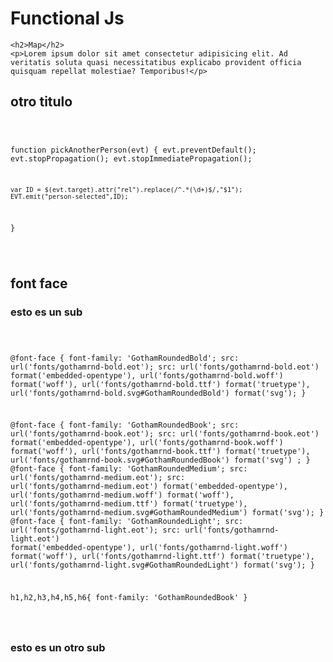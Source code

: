 <h1>Functional Js</h1>

<div class="block">

	<h2>Map</h2>
	<p>Lorem ipsum dolor sit amet consectetur adipisicing elit. Ad veritatis soluta quasi necessitatibus explicabo provident officia quisquam repellat molestiae? Temporibus!</p>

</div>

<h2>otro titulo</h2>
<!-- ------------------------------------------------------------------- -->                   
<pre><code class="javascript">

function pickAnotherPerson(evt) {
	evt.preventDefault();
	evt.stopPropagation();
	evt.stopImmediatePropagation();

	var ID = $(evt.target).attr("rel").replace(/^.*(\d+)$/,"$1");
	EVT.emit("person-selected",ID);
}
	
</code></pre>
<!-- ------------------------------------------------------------------- -->

<h2>font face</h2>
<h3>esto es un sub</h3>
<!-- ------------------------------------------------------------------- -->                   
<pre><code class="css">

@font-face {
	font-family: 'GothamRoundedBold';
	src: url('fonts/gothamrnd-bold.eot');
	src: url('fonts/gothamrnd-bold.eot') format('embedded-opentype'),
		 url('fonts/gothamrnd-bold.woff') format('woff'),
		 url('fonts/gothamrnd-bold.ttf') format('truetype'),
		 url('fonts/gothamrnd-bold.svg#GothamRoundedBold') format('svg');
}

@font-face {
	font-family: 'GothamRoundedBook';
	src: url('fonts/gothamrnd-book.eot');
	src: url('fonts/gothamrnd-book.eot') format('embedded-opentype'),
		 url('fonts/gothamrnd-book.woff') format('woff'),
		 url('fonts/gothamrnd-book.ttf') format('truetype'),
		 url('fonts/gothamrnd-book.svg#GothamRoundedBook') format('svg')
		 ;
}
@font-face {
	font-family: 'GothamRoundedMedium';
	src: url('fonts/gothamrnd-medium.eot');
	src: url('fonts/gothamrnd-medium.eot') format('embedded-opentype'),
		 url('fonts/gothamrnd-medium.woff') format('woff'),
		 url('fonts/gothamrnd-medium.ttf') format('truetype'),
		 url('fonts/gothamrnd-medium.svg#GothamRoundedMedium') format('svg');
}
@font-face {
	font-family: 'GothamRoundedLight';
	src: url('fonts/gothamrnd-light.eot');
	src: url('fonts/gothamrnd-light.eot') format('embedded-opentype'),
		 url('fonts/gothamrnd-light.woff') format('woff'),
		 url('fonts/gothamrnd-light.ttf') format('truetype'), 
		 url('fonts/gothamrnd-light.svg#GothamRoundedLight') format('svg');
}



h1,h2,h3,h4,h5,h6{
	font-family: 'GothamRoundedBook'
}

</code></pre>
<!-- ------------------------------------------------------------------- -->

<h3>esto es un otro sub</h3>